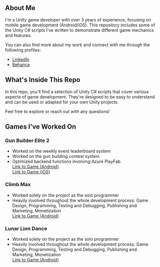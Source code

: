 ## About Me

I'm a Unity game developer with over 3 years of experience, focusing on mobile game development (Android/iOS). This repository includes some of the Unity C# scripts I've written to demonstrate different game mechanics and features.

You can also find more about my work and connect with me through the following profiles:
- [LinkedIn](https://www.linkedin.com/in/alhakiemhemly/)
- [Behance](https://www.behance.net/alhakiem)

## What's Inside This Repo

In this repo, you'll find a selection of Unity C# scripts that cover various aspects of game development. They're designed to be easy to understand and can be used or adapted for your own Unity projects.

Feel free to explore or reach out with any questions!

## Games I've Worked On

### Gun Builder Elite 2
- Worked on the weekly event leaderboard system
- Worked on the gun building contest system
- Optimized backend functions involving Azure PlayFab  
[Link to Game (Android)](https://play.google.com/store/apps/details?id=life.belt.gbe2&hl=en)  
[Link to Game (iOS)](https://apps.apple.com/us/app/gun-builder-elite-2/id6447168170)

### Climb Max
- Worked solely on the project as the solo programmer
- Heavily involved throughout the whole development process: Game Design, Programming, Testing and Debugging, Publishing and Marketing, Monetization  
[Link to Game (Android)](https://play.google.com/store/apps/details?id=com.MasonGames.ClimbMax&hl=en)

### Lunar Lion Dance
- Worked solely on the project as the solo programmer
- Heavily involved throughout the whole development process: Game Design, Programming, Testing and Debugging, Publishing and Marketing, Monetization  
[Link to Game (Android)](https://play.google.com/store/apps/details?id=com.MasonGames.LunarLionDance&hl=en)
